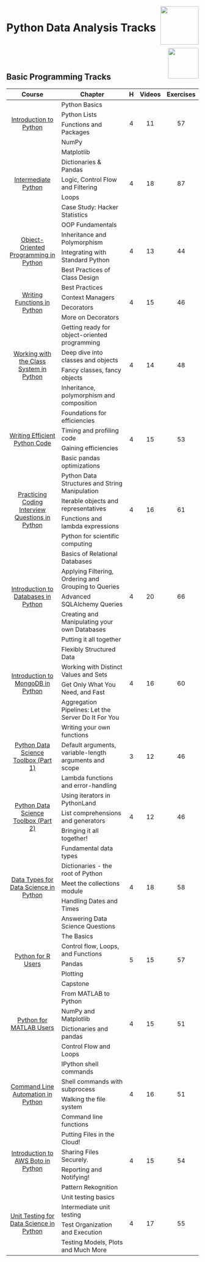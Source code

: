 <img align="right" width="100" src="https://github.com/cs-MohamedAyman/DataCamp-Tracks/blob/master/organizations-logos/datacamp.jpg">

# Python Data Analysis Tracks

<br>
<img align="right" width="80" height="80" src="https://github.com/cs-MohamedAyman/DataCamp-Tracks/blob/master/organizations-logos/python.jpg">
<br><br>

## Basic Programming Tracks

<table>
    <thead>
        <tr>
            <th width="40%">Course</th>
            <th width="60%">Chapter</th>
            <th>H</th>
            <th>Videos</th>
            <th>Exercises</th>
        </tr>
    </thead>
    <tbody>
            <tr>
                <td rowspan=4 align=center>
<a href="https://learn.datacamp.com/courses/intro-to-python-for-data-science">Introduction to Python</a><br>
                <td align="left">Python Basics</td>
                <td rowspan=4 align="center">4</td>
                <td rowspan=4 align="center">11</td>
                <td rowspan=4 align="center">57</td>
                </td>
            </tr>
            <tr>
                <td align="left">Python Lists</td>
            </tr>
            <tr>
                <td align="left">Functions and Packages</td>
            </tr>
            <tr>
                <td align="left">NumPy</td>
            </tr>
            <tr>
                <td rowspan=5 align=center>
<a href="https://learn.datacamp.com/courses/intermediate-python">Intermediate Python</a><br>
                <td align="left">Matplotlib</td>
                <td rowspan=5 align="center">4</td>
                <td rowspan=5 align="center">18</td>
                <td rowspan=5 align="center">87</td>
                </td>
            </tr>
            <tr>
                <td align="left">Dictionaries & Pandas</td>
            </tr>
            <tr>
                <td align="left">Logic, Control Flow and Filtering</td>
            </tr>
            <tr>
                <td align="left">Loops</td>
            </tr>
            <tr>
                <td align="left">Case Study: Hacker Statistics</td>
            </tr>
            <tr>
                <td rowspan=4 align=center>
<a href="https://learn.datacamp.com/courses/object-oriented-programming-in-python">Object-Oriented Programming in Python</a><br>
                <td align="left">OOP Fundamentals</td>
                <td rowspan=4 align="center">4</td>
                <td rowspan=4 align="center">13</td>
                <td rowspan=4 align="center">44</td>
                </td>
            </tr>
            <tr>
                <td align="left">Inheritance and Polymorphism</td>
            </tr>
            <tr>
                <td align="left">Integrating with Standard Python</td>
            </tr>
            <tr>
                <td align="left">Best Practices of Class Design</td>
            </tr>
            <tr>
                <td rowspan=4 align=center>
<a href="https://learn.datacamp.com/courses/writing-functions-in-python">Writing Functions in Python</a><br>
                <td align="left">Best Practices</td>
                <td rowspan=4 align="center">4</td>
                <td rowspan=4 align="center">15</td>
                <td rowspan=4 align="center">46</td>
                </td>
            </tr>
            <tr>
                <td align="left">Context Managers</td>
            </tr>
            <tr>
                <td align="left">Decorators</td>
            </tr>
            <tr>
                <td align="left">More on Decorators</td>
            </tr>
            <tr>
                <td rowspan=4 align=center>
<a href="https://learn.datacamp.com/courses/working-with-the-class-system-in-python">Working with the Class System in Python</a><br>
                <td align="left">Getting ready for object-oriented programming</td>
                <td rowspan=4 align="center">4</td>
                <td rowspan=4 align="center">14</td>
                <td rowspan=4 align="center">48</td>
                </td>
            </tr>
            <tr>
                <td align="left">Deep dive into classes and objects</td>
            </tr>
            <tr>
                <td align="left">Fancy classes, fancy objects</td>
            </tr>
            <tr>
                <td align="left">Inheritance, polymorphism and composition</td>
            </tr>
            <tr>
                <td rowspan=4 align=center>
<a href="https://learn.datacamp.com/courses/writing-efficient-python-code">Writing Efficient Python Code</a><br>
                <td align="left">Foundations for efficiencies</td>
                <td rowspan=4 align="center">4</td>
                <td rowspan=4 align="center">15</td>
                <td rowspan=4 align="center">53</td>
                </td>
            </tr>
            <tr>
                <td align="left">Timing and profiling code</td>
            </tr>
            <tr>
                <td align="left">Gaining efficiencies</td>
            </tr>
            <tr>
                <td align="left">Basic pandas optimizations</td>
            </tr>
            <tr>
                <td rowspan=4 align=center>
<a href="https://learn.datacamp.com/courses/practicing-coding-interview-questions-in-python">Practicing Coding Interview Questions in Python</a><br>
                <td align="left">Python Data Structures and String Manipulation</td>
                <td rowspan=4 align="center">4</td>
                <td rowspan=4 align="center">16</td>
                <td rowspan=4 align="center">61</td>
                </td>
            </tr>
            <tr>
                <td align="left">Iterable objects and representatives</td>
            </tr>
            <tr>
                <td align="left">Functions and lambda expressions</td>
            </tr>
            <tr>
                <td align="left">Python for scientific computing</td>
            </tr>
            <tr>
                <td rowspan=5 align=center>
<a href="https://learn.datacamp.com/courses/introduction-to-relational-databases-in-python">Introduction to Databases in Python</a><br>
                <td align="left">Basics of Relational Databases</td>
                <td rowspan=5 align="center">4</td>
                <td rowspan=5 align="center">20</td>
                <td rowspan=5 align="center">66</td>
                </td>
            </tr>
            <tr>
                <td align="left">Applying Filtering, Ordering and Grouping to Queries</td>
            </tr>
            <tr>
                <td align="left">Advanced SQLAlchemy Queries</td>
            </tr>
            <tr>
                <td align="left">Creating and Manipulating your own Databases</td>
            </tr>
            <tr>
                <td align="left">Putting it all together</td>
            </tr>
            <tr>
                <td rowspan=4 align=center>
<a href="https://learn.datacamp.com/courses/introduction-to-using-mongodb-for-data-science-with-python">Introduction to MongoDB in Python</a><br>
                <td align="left">Flexibly Structured Data</td>
                <td rowspan=4 align="center">4</td>
                <td rowspan=4 align="center">16</td>
                <td rowspan=4 align="center">60</td>
                </td>
            </tr>
            <tr>
                <td align="left">Working with Distinct Values and Sets</td>
            </tr>
            <tr>
                <td align="left">Get Only What You Need, and Fast</td>
            </tr>
            <tr>
                <td align="left">Aggregation Pipelines: Let the Server Do It For You</td>
            </tr>
            <tr>
                <td rowspan=3 align=center>
<a href="https://learn.datacamp.com/courses/python-data-science-toolbox-part-1">Python Data Science Toolbox (Part 1)</a><br>
                <td align="left">Writing your own functions</td>
                <td rowspan=3 align="center">3</td>
                <td rowspan=3 align="center">12</td>
                <td rowspan=3 align="center">46</td>
                </td>
            </tr>
            <tr>
                <td align="left">Default arguments, variable-length arguments and scope</td>
            </tr>
            <tr>
                <td align="left">Lambda functions and error-handling</td>
            </tr>
            <tr>
                <td rowspan=3 align=center>
<a href="https://learn.datacamp.com/courses/python-data-science-toolbox-part-2">Python Data Science Toolbox (Part 2)</a><br>
                <td align="left">Using iterators in PythonLand</td>
                <td rowspan=3 align="center">4</td>
                <td rowspan=3 align="center">12</td>
                <td rowspan=3 align="center">46</td>
                </td>
            </tr>
            <tr>
                <td align="left">List comprehensions and generators</td>
            </tr>
            <tr>
                <td align="left">Bringing it all together!</td>
            </tr>
            <tr>
                <td rowspan=5 align=center>
<a href="https://learn.datacamp.com/courses/data-types-for-data-science-in-python">Data Types for Data Science in Python</a><br>
                <td align="left">Fundamental data types</td>
                <td rowspan=5 align="center">4</td>
                <td rowspan=5 align="center">18</td>
                <td rowspan=5 align="center">58</td>
                </td>
            </tr>
            <tr>
                <td align="left">Dictionaries - the root of Python</td>
            </tr>
            <tr>
                <td align="left">Meet the collections module</td>
            </tr>
            <tr>
                <td align="left">Handling Dates and Times</td>
            </tr>
            <tr>
                <td align="left">Answering Data Science Questions</td>
            </tr>
            <tr>
                <td rowspan=5 align=center>
<a href="https://learn.datacamp.com/courses/python-for-r-users">Python for R Users</a><br>
                <td align="left">The Basics</td>
                <td rowspan=5 align="center">5</td>
                <td rowspan=5 align="center">15</td>
                <td rowspan=5 align="center">57</td>
                </td>
            </tr>
            <tr>
                <td align="left">Control flow, Loops, and Functions</td>
            </tr>
            <tr>
                <td align="left">Pandas</td>
            </tr>
            <tr>
                <td align="left">Plotting</td>
            </tr>
            <tr>
                <td align="left">Capstone</td>
            </tr>
            <tr>
                <td rowspan=4 align=center>
<a href="https://learn.datacamp.com/courses/python-for-matlab-users">Python for MATLAB Users</a><br>
                <td align="left">From MATLAB to Python</td>
                <td rowspan=4 align="center">4</td>
                <td rowspan=4 align="center">15</td>
                <td rowspan=4 align="center">51</td>
                </td>
            </tr>
            <tr>
                <td align="left">NumPy and Matplotlib</td>
            </tr>
            <tr>
                <td align="left">Dictionaries and pandas</td>
            </tr>
            <tr>
                <td align="left">Control Flow and Loops</td>
            </tr>
            <tr>
                <td rowspan=4 align=center>
<a href="https://learn.datacamp.com/courses/command-line-automation-in-python">Command Line Automation in Python</a><br>
                <td align="left">IPython shell commands</td>
                <td rowspan=4 align="center">4</td>
                <td rowspan=4 align="center">16</td>
                <td rowspan=4 align="center">51</td>
                </td>
            </tr>
            <tr>
                <td align="left">Shell commands with subprocess</td>
            </tr>
            <tr>
                <td align="left">Walking the file system</td>
            </tr>
            <tr>
                <td align="left">Command line functions</td>
            </tr>
            <tr>
                <td rowspan=4 align=center>
<a href="https://learn.datacamp.com/courses/introduction-to-aws-boto-in-python">Introduction to AWS Boto in Python</a><br>
                <td align="left">Putting Files in the Cloud!</td>
                <td rowspan=4 align="center">4</td>
                <td rowspan=4 align="center">15</td>
                <td rowspan=4 align="center">54</td>
                </td>
            </tr>
            <tr>
                <td align="left">Sharing Files Securely.</td>
            </tr>
            <tr>
                <td align="left">Reporting and Notifying!</td>
            </tr>
            <tr>
                <td align="left">Pattern Rekognition</td>
            </tr>
            <tr>
                <td rowspan=4 align=center>
<a href="https://learn.datacamp.com/courses/unit-testing-for-data-science-in-python">Unit Testing for Data Science in Python</a><br>
                <td align="left">Unit testing basics</td>
                <td rowspan=4 align="center">4</td>
                <td rowspan=4 align="center">17</td>
                <td rowspan=4 align="center">55</td>
                </td>
            </tr>
            <tr>
                <td align="left">Intermediate unit testing</td>
            </tr>
            <tr>
                <td align="left">Test Organization and Execution</td>
            </tr>
            <tr>
                <td align="left">Testing Models, Plots and Much More</td>
            </tr>
    </tbody>
</table>
